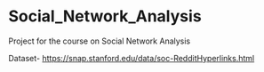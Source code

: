 # Social_Network_Analysis
Project for the course on Social Network Analysis

Dataset- https://snap.stanford.edu/data/soc-RedditHyperlinks.html
